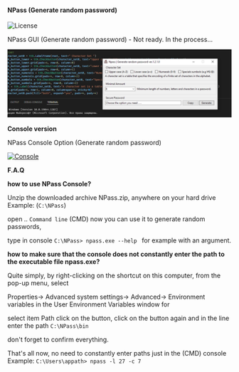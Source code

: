 #### NPass (Generate random password)

![License](https://img.shields.io/github/license/appath/NPass?label=License&style=flat-square)

NPass GUI (Generate random password) - Not ready. In the process...

![NPass GUI](https://github.com/appath/NPass/blob/master/%23/%23npass_gui.png)



__Console version__

NPass Console Option (Generate random password)

[![Console](https://img.shields.io/github/v/release/appath/NPass?color=inactive&label=Console&style=flat-square)](https://github.com/appath/NPass/releases)

__F.A.Q__

__how to use NPass Console?__

Unzip the downloaded archive NPass.zip, anywhere on your hard drive Example: (```C:\NPass```)

open .. ```Command line``` (CMD) now you can use it to generate random passwords,

type in console ```C:\NPass> npass.exe --help ``` for example with an argument.

__how to make sure that the console does not constantly enter the path to the executable file npass.exe?__

Quite simply, by right-clicking on the shortcut on this computer, from the pop-up menu, select 

Properties-> Advanced system settings-> Advanced-> Environment variables in the User Environment Variables window for <USER>

select item Path click on the <Modify> button, click on the <Create> button again and in the line enter the path ```C:\NPass\bin```
  
don't forget to confirm everything.

That's all now, no need to constantly enter paths just in the (CMD) console Example: ```C:\Users\appath> npass -l 27 -c 7```
